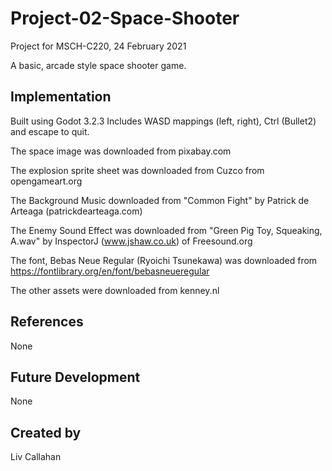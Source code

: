# Project-02-Space-Shooter
Project for MSCH-C220, 24 February 2021

A basic, arcade style space shooter game.

## Implementation
Built using Godot 3.2.3
Includes WASD mappings (left, right), Ctrl (Bullet2) and escape to quit.

The space image was downloaded from pixabay.com

The explosion sprite sheet was downloaded from Cuzco from opengameart.org

The Background Music downloaded from "Common Fight" by Patrick de Arteaga (patrickdearteaga.com)

The Enemy Sound Effect was downloaded from "Green Pig Toy, Squeaking, A.wav" by InspectorJ (www.jshaw.co.uk) of Freesound.org

The font, Bebas Neue Regular (Ryoichi Tsunekawa) was downloaded from https://fontlibrary.org/en/font/bebasneueregular

The other assets were downloaded from kenney.nl

## References
None

## Future Development
None

## Created by 
Liv Callahan
